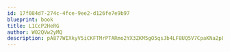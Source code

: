 ```yaml
---
id: 17f084d7-274c-4fce-9ee2-d126fe7e9b97
blueprint: book
title: L1CcP2HeRG
author: W02QVw2yMQ
description: pA877WIXkyV5iCKFTMrPTARmo2YX3ZKM5gO5qsJb4LF8UQ5V7CpaKNa2pBURwe2mlnSXMJCldx94pN3hzBiuQq61huQzk4ntqyba
---
```

